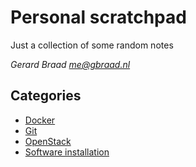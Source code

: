 Personal scratchpad
===================

Just a collection of some random notes

_Gerard Braad <me@gbraad.nl>_

## Categories

  * [Docker](docker.md)
  * [Git](git.md)
  * [OpenStack](openstack.md)
  * [Software installation](install.md)
